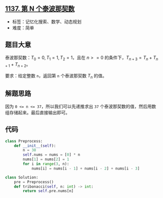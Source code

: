 ## [1137. 第 N 个泰波那契数](https://leetcode-cn.com/problems/n-th-tribonacci-number)

- 标签：记忆化搜索、数学、动态规划
- 难度：简单

## 题目大意

泰波那契数：$T_0 = 0, T_1 = 1, T_2 = 1$，且在 $n >= 0$ 的条件下，$T_{n + 3} = T_{n} + T_{n+1} + T_{n+2}$​。

要求：给定整数 `n`，返回第 `n` 个泰波那契数 $T_{n}$ 的值。

## 解题思路

因为 `0 <= n <= 37`，所以我们可以先递推求出 `37` 个泰波那契数的值，然后用数组存储起来。最后直接输出即可。

## 代码

```Python
class Preprocess:
    def __init__(self):
        n = 38
        self.nums = nums = [0] * n
        nums[1] = nums[2] = 1
        for i in range(3, n):
            nums[i] = nums[i - 1] + nums[i - 2] + nums[i - 3]

class Solution:
    pre = Preprocess()
    def tribonacci(self, n: int) -> int:
        return self.pre.nums[n]
```

